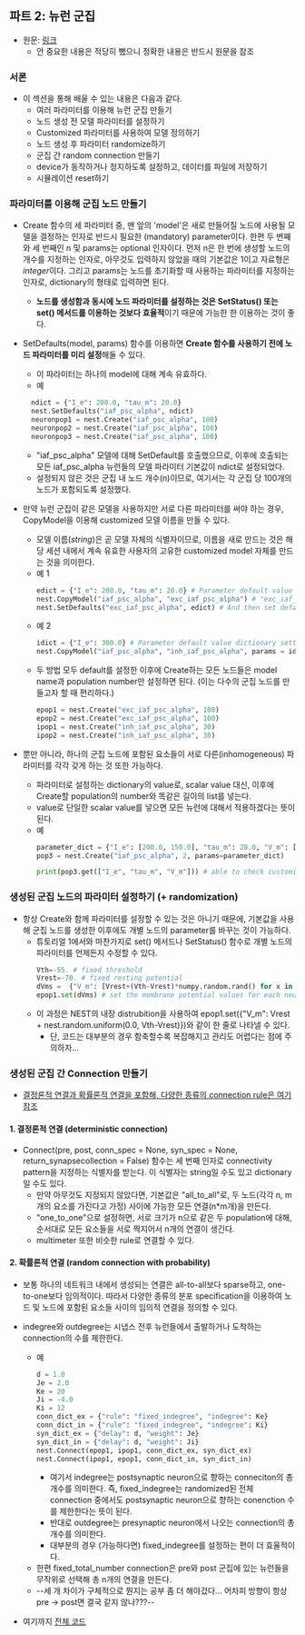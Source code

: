 ## 파트 2: 뉴런 군집
- 원문: <a href="https://nest-simulator.readthedocs.io/en/stable/tutorials/pynest_tutorial/part_2_populations_of_neurons.html#pynest-tutorial-2">링크</a>
  - 안 중요한 내용은 적당히 뺐으니 정확한 내용은 반드시 원문을 참조

### 서론
- 이 섹션을 통해 배울 수 있는 내용은 다음과 같다.
  - 여러 파라미터를 이용해 뉴런 군집 만들기
  - 노드 생성 전 모델 파라미터를 설정하기
  - Customized 파라미터를 사용하여 모델 정의하기
  - 노드 생성 후 파라미터 randomize하기
  - 군집 간 random connection 만들기
  - device가 동작하거나 정지하도록 설정하고, 데이터를 파일에 저장하기
  - 시뮬레이션 reset하기



### 파라미터를 이용해 군집 노드 만들기
- Create 함수의 세 파라미터 중, 맨 앞의 'model'은 새로 만들어질 노드에 사용될 모델을 결정하는 인자로 반드시 필요한 (mandatory) parameter이다. 한편 두 번째와 세 번째인 n 및 params는 optional 인자이다. 먼저 n은 한 번에 생성할 노드의 개수를 지정하는 인자로, 아무것도 입력하지 않았을 때의 기본값은 1이고 자료형은 *integer*이다. 그리고 params는 노드를 초기화할 때 사용하는 파라미터를 지정하는 인자로, dictionary의 형태로 입력하면 된다.
  - **노드를 생성함과 동시에 노드 파라미터를 설정하는 것은 SetStatus() 또는 set() 메서드를 이용하는 것보다 효율적**이기 때문에 가능한 한 이용하는 것이 좋다.

- SetDefaults(model, params) 함수를 이용하면 **Create 함수를 사용하기 전에 노드 파라미터를 미리 설정**해둘 수 있다.
  - 이 파라미터는 하나의 model에 대해 계속 유효하다.
  - 예
  ```python
    ndict = {"I_e": 200.0, "tau_m": 20.0}
    nest.SetDefaults("iaf_psc_alpha", ndict)
    neuronpop1 = nest.Create("iaf_psc_alpha", 100)
    neuronpop2 = nest.Create("iaf_psc_alpha", 100)
    neuronpop3 = nest.Create("iaf_psc_alpha", 100)
  ```
  - "iaf_psc_alpha" 모델에 대해 SetDefault를 호출했으므로, 이후에 호출되는 모든 iaf_psc_alpha 뉴런들의 모델 파라미터 기본값이 ndict로 설정되었다.
  - 설정되지 않은 것은 군집 내 노드 개수(n)이므로, 여기서는 각 군집 당 100개의 노드가 포함되도록 설정했다.


- 만약 뉴런 군집이 같은 모델을 사용하지만 서로 다른 파라미터를 써야 하는 경우, CopyModel을 이용해 customized 모델 이름을 만들 수 있다.
  - 모델 이름(*string*)은 곧 모델 자체의 식별자이므로, 이름을 새로 만드는 것은 해당 세션 내에서 계속 유효한 사용자의 고유한 customized model 자체를 만드는 것을 의미한다.
  - 예 1
    ```python
    edict = {"I_e": 200.0, "tau_m": 20.0} # Parameter default value dictionary setting
    nest.CopyModel("iaf_psc_alpha", "exc_iaf_psc_alpha") # "exc_iaf_psc_alpha" is a new customized model forked from iaf_psc_alpha, a predefined, built-in model in NEST.
    nest.SetDefaults("exc_iaf_psc_alpha", edict) # And then set default values for the customized model
    
    ```
  - 예 2
    ```python
    idict = {"I_e": 300.0} # Parameter default value dictionary setting
    nest.CopyModel("iaf_psc_alpha", "inh_iaf_psc_alpha", params = idict) # Fork and set default in one line
    ```
  - 두 방법 모두 default를 설정한 이후에 Create하는 모든 노드들은 model name과 population number만 설정하면 된다. (이는 다수의 군집 노드를 만들고자 할 때 편리하다.)
    ```python
    epop1 = nest.Create("exc_iaf_psc_alpha", 100)
    epop2 = nest.Create("exc_iaf_psc_alpha", 100)
    ipop1 = nest.Create("inh_iaf_psc_alpha", 30)
    ipop2 = nest.Create("inh_iaf_psc_alpha", 30)
    ```

- 뿐만 아니라, 하나의 군집 노드에 포함된 요소들이 서로 다른(inhomogeneous) 파라미터를 각각 갖게 하는 것 또한 가능하다.
  - 파라미터로 설정하는 dictionary의 value로, scalar value 대신, 이후에 Create할 population의 number와 똑같은 길이의 list를 넣는다.
  - value로 단일한 scalar value를 넣으면 모든 뉴런에 대해서 적용하겠다는 뜻이 된다.
  - 예
    ```python
    parameter_dict = {"I_e": [200.0, 150.0], "tau_m": 20.0, "V_m": [-77.0, -66.0]}
    pop3 = nest.Create("iaf_psc_alpha", 2, params=parameter_dict)

    print(pop3.get(["I_e", "tau_m", "V_m"])) # able to check customized parameters of all neurons in the population
    ```


### 생성된 군집 노드의 파라미터 설정하기 (+ randomization)
- 항상 Create와 함께 파라미터를 설정할 수 있는 것은 아니기 때문에, 기본값을 사용해 군집 노드를 생성한 이후에도 개별 노드의 parameter를 바꾸는 것이 가능하다.
  - 튜토리얼 1에서와 마찬가지로 set() 메서드나 SetStatus() 함수로 개별 노드의 파라미터를 언제든지 수정할 수 있다.
    ```python
    Vth=-55. # fixed threshold
    Vrest=-70. # fixed resting potential
    dVms =  {"V_m": [Vrest+(Vth-Vrest)*numpy.random.rand() for x in range(len(epop1))]} # randomize initial membrane potential
    epop1.set(dVms) # set the membrane potential values for each neuron in epop1
    ```
  - 이 과정은 NEST의 내장 distrubition을 사용하여 epop1.set({"V_m": Vrest + nest.random.uniform(0.0, Vth-Vrest)})와 같이 한 줄로 나타낼 수 있다.
    - 단, 코드는 대부분의 경우 함축할수록 복잡해지고 관리도 어렵다는 점에 주의하자...



### 생성된 군집 간 Connection 만들기
- [결정론적 연결과 확률론적 연결을 포함해, 다양한 종류의 connection rule은 여기 참조](https://nest-simulator.readthedocs.io/en/stable/synapses/connection_management.html#connection-rules)

#### 1. 결정론적 연결 (deterministic connection)
- Connect(pre, post, conn_spec = None, syn_spec = None, return_synapsecollection = False) 함수는 세 번째 인자로 connectivity pattern을 지정하는 식별자를 받는다. 이 식별자는 string일 수도 있고 dictionary일 수도 있다.
  - 만약 아무것도 지정되지 않았다면, 기본값은 "all_to_all"로, 두 노드(각각 n, m개의 요소를 가진다고 가정) 사이에 가능한 모든 연결(n*m개)을 만든다.
  - "one_to_one"으로 설정하면, 서로 크기가 n으로 같은 두 population에 대해, 순서대로 모든 요소들을 서로 짝지어서 n개의 연결이 생긴다.
  - multimeter 또한 비슷한 rule로 연결할 수 있다.

#### 2. 확률론적 연결 (random connection with probability)
- 보통 하나의 네트워크 내에서 생성되는 연결은 all-to-all보다 sparse하고, one-to-one보다 임의적이다. 따라서 다양한 종류의 분포 specification을 이용하여 노드 및 노드에 포함된 요소들 사이의 임의적 연결을 정의할 수 있다.
- indegree와 outdegree는 시냅스 전후 뉴런들에서 출발하거나 도착하는 connection의 수를 제한한다.
  - 예
    ```python
    d = 1.0
    Je = 2.0
    Ke = 20
    Ji = -4.0
    Ki = 12
    conn_dict_ex = {"rule": "fixed_indegree", "indegree": Ke}
    conn_dict_in = {"rule": "fixed_indegree", "indegree": Ki}
    syn_dict_ex = {"delay": d, "weight": Je}
    syn_dict_in = {"delay": d, "weight": Ji}
    nest.Connect(epop1, ipop1, conn_dict_ex, syn_dict_ex)
    nest.Connect(ipop1, epop1, conn_dict_in, syn_dict_in)
    ```
    - 여기서 indegree는 postsynaptic neuron으로 향하는 conneciton의 총 개수를 의미한다. 즉, fixed_indegree는 randomized된 전체 connection 중에서도 postsynaptic neuron으로 향하는 conenction 수를 제한한다는 뜻이 된다.
    - 반대로 outdegree는 presynaptic neuron에서 나오는 connection의 총 개수를 의미한다.
    - 대부분의 경우 (가능하다면) fixed_indegree를 설정하는 편이 더 효율적이다.
  - 한편 fixed_total_number connection은 pre와 post 군집에 있는 뉴런들을 무작위로 선택해 총 n개의 연결을 만든다.
  - --세 개 차이가 구체적으로 뭔지는 공부 좀 더 해야겄다... 어차피 방향이 항상 pre → post면 결국 같지 않나???--














- 여기까지 [전체 코드](https://github.com/froggo-roggo/froggo-nest-study/blob/main/neuronpopulation/populationsetting.py)